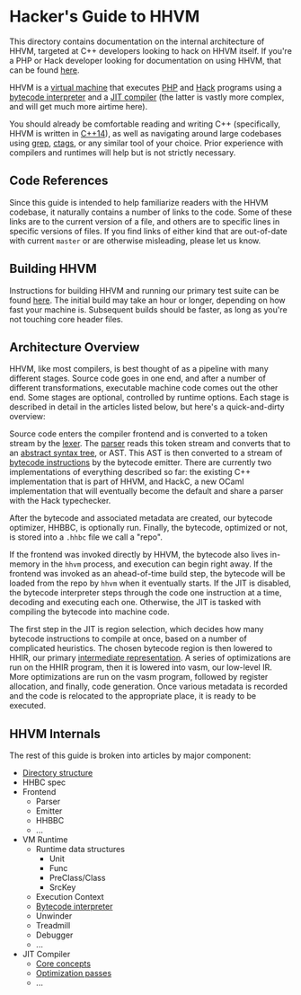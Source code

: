 # Hacker's Guide to HHVM

This directory contains documentation on the internal architecture of HHVM,
targeted at C++ developers looking to hack on HHVM itself. If you're a PHP or
Hack developer looking for documentation on using HHVM, that can be found
[here](https://docs.hhvm.com/hhvm/).

HHVM is a [virtual
machine](https://en.wikipedia.org/wiki/Virtual_machine#Process_virtual_machines)
that executes [PHP](http://php.net/) and [Hack](http://hacklang.org/) programs
using a [bytecode
interpreter](https://en.wikipedia.org/wiki/Interpreter_(computing)#Bytecode_interpreters)
and a [JIT compiler](https://en.wikipedia.org/wiki/Just-in-time_compilation)
(the latter is vastly more complex, and will get much more airtime here).

You should already be comfortable reading and writing C++ (specifically, HHVM is
written in [C++14](https://en.wikipedia.org/wiki/C%2B%2B14)), as well as
navigating around large codebases using
[grep](https://en.wikipedia.org/wiki/Grep),
[ctags](https://en.wikipedia.org/wiki/Ctags), or any similar tool of your
choice. Prior experience with compilers and runtimes will help but is not
strictly necessary.

## Code References

Since this guide is intended to help familiarize readers with the HHVM codebase,
it naturally contains a number of links to the code. Some of these links are to
the current version of a file, and others are to specific lines in specific
versions of files. If you find links of either kind that are out-of-date with
current `master` or are otherwise misleading, please let us know.

## Building HHVM

Instructions for building HHVM and running our primary test suite can be found
[here](https://docs.hhvm.com/hhvm/installation/building-from-source). The
initial build may take an hour or longer, depending on how fast your machine is.
Subsequent builds should be faster, as long as you're not touching core header
files.

## Architecture Overview

HHVM, like most compilers, is best thought of as a pipeline with many different
stages. Source code goes in one end, and after a number of different
transformations, executable machine code comes out the other end. Some stages
are optional, controlled by runtime options. Each stage is described in detail
in the articles listed below, but here's a quick-and-dirty overview:

Source code enters the compiler frontend and is converted to a token stream by
the [lexer](https://en.wikipedia.org/wiki/Lexical_analysis). The
[parser](https://en.wikipedia.org/wiki/Parsing#Computer_languages) reads this
token stream and converts that to an [abstract syntax
tree](https://en.wikipedia.org/wiki/Abstract_syntax_tree), or AST. This AST is
then converted to a stream of [bytecode
instructions](https://en.wikipedia.org/wiki/Bytecode) by the bytecode emitter.
There are currently two implementations of everything described so far: the
existing C++ implementation that is part of HHVM, and HackC, a new OCaml
implementation that will eventually become the default and share a parser with
the Hack typechecker.

After the bytecode and associated metadata are created, our bytecode optimizer,
HHBBC, is optionally run. Finally, the bytecode, optimized or not, is stored
into a `.hhbc` file we call a "repo".

If the frontend was invoked directly by HHVM, the bytecode also lives in-memory
in the `hhvm` process, and execution can begin right away. If the frontend was
invoked as an ahead-of-time build step, the bytecode will be loaded from the
repo by `hhvm` when it eventually starts. If the JIT is disabled, the bytecode
interpreter steps through the code one instruction at a time, decoding and
executing each one. Otherwise, the JIT is tasked with compiling the bytecode
into machine code.

The first step in the JIT is region selection, which decides how many bytecode
instructions to compile at once, based on a number of complicated heuristics.
The chosen bytecode region is then lowered to HHIR, our primary [intermediate
representation](https://en.wikipedia.org/wiki/Intermediate_representation). A
series of optimizations are run on the HHIR program, then it is lowered into
vasm, our low-level IR. More optimizations are run on the vasm program, followed
by register allocation, and finally, code generation. Once various metadata is
recorded and the code is relocated to the appropriate place, it is ready to be
executed.

## HHVM Internals

The rest of this guide is broken into articles by major component:

* [Directory structure](directory-structure.md)
* HHBC spec
* Frontend
  * Parser
  * Emitter
  * HHBBC
  * ...
* VM Runtime
  * Runtime data structures
    * Unit
    * Func
    * PreClass/Class
    * SrcKey
  * Execution Context
  * [Bytecode interpreter](bytecode-interpreter.md)
  * Unwinder
  * Treadmill
  * Debugger
  * ...
* JIT Compiler
  * [Core concepts](jit-core.md)
  * [Optimization passes](jit-optimizations.md)
  * ...
